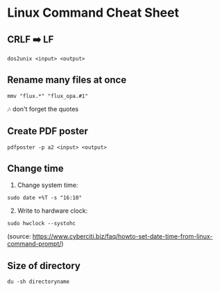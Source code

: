 # Linux Command Cheat Sheet

## CRLF :arrow_right: LF

```
dos2unix <input> <output>
```

## Rename many files at once

```
mmv "flux.*" "flux_opa.#1"
```

:notes: don't forget the quotes

## Create PDF poster

```
pdfposter -p a2 <input> <output>
```

## Change time

1. Change system time:

```
sudo date +%T -s "16:10"
```

2. Write to hardware clock:

```
sudo hwclock --systohc
```

(source: https://www.cyberciti.biz/faq/howto-set-date-time-from-linux-command-prompt/)

## Size of directory

```
du -sh directoryname
```
